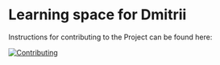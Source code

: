 # Learning space for Dmitrii

Instructions for contributing to the Project can be found here: 

[![Contributing](https://img.shields.io/badge/Contributing-Guidelines-blue.svg)](https://github.com/peer-network/.github/blob/main/CONTRIBUTING.md)
